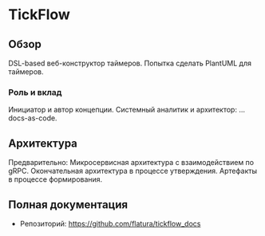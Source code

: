 # TickFlow

## Обзор
DSL-based веб-конструктор таймеров. Попытка сделать PlantUML для таймеров.

### Роль и вклад
Инициатор и автор концепции. Системный аналитик и архитектор: ... docs-as-code.

## Архитектура
Предварительно: Микросервисная архитектура с взаимодействием по gRPC.
Окончательная архитектура в процессе утверждения.
Артефакты в процессе формирования.

## Полная документация
- Репозиторий: https://github.com/flatura/tickflow_docs
